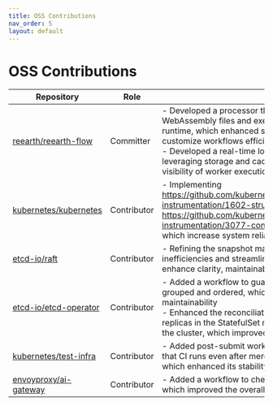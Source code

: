 ```yaml
---
title: OSS Contributions
nav_order: 5
layout: default
---
```


# OSS Contributions

| Repository                                                 | Role        | Detail                                                                                                                                                                                                                                                        |
| ---------------------------------------------------------- | ----------- | ------------------------------------------------------------------------------------------------------------------------------------------------------------------------------------------------------------------------------------------------------------- |
| [reearth/reearth-flow](https://github.com/reearth/reearth-flow) | Committer   | - Developed a processor that compiles user scripts into WebAssembly files and executes them efficiently on a WASM runtime, which enhanced system extensibility, allowing users to customize workflows efficiently<br>- Developed a real-time logging system for the workflow engine, leveraging storage and cache efficiently, which provided real-time visibility of worker execution status, enhancing monitoring efficiency |
| [kubernetes/kubernetes](https://github.com/kubernetes/kubernetes) | Contributor | - Implementing https://github.com/kubernetes/enhancements/tree/master/keps/sig-instrumentation/1602-structured-logging and https://github.com/kubernetes/enhancements/tree/master/keps/sig-instrumentation/3077-contextual-logging for multiple packages, which increase system reliability and debugging efficiency |
| [etcd-io/raft](https://github.com/etcd-io/raft)             | Contributor | - Refining the snapshot management logic by removing inefficiencies and streamlining related state transitions, which enhance clarity, maintainability, and robustness                                                                              |
| [etcd-io/etcd-operator](https://github.com/etcd-io/etcd-operator) | Contributor | - Added a workflow to guarantee that the import items are properly grouped and ordered, which improved code consistency and maintainability<br>- Enhanced the reconciliation logic to ensure that the number of replicas in the StatefulSet matches the number of etcd members in the cluster, which improved cluster consistency |
| [kubernetes/test-infra](https://github.com/kubernetes/test-infra) | Contributor | - Added post-submit workflows that run test and test-e2e, ensuring that CI runs even after merging to main in etcd-io/etcd-operator, which enhanced its stability                                                                             |
| [envoyproxy/ai-gateway](https://github.com/envoyproxy/ai-gateway) | Contributor | - Added a workflow to check the issue title and provide feedback, which improved the overall consistency of the project                                                                                                                       | 